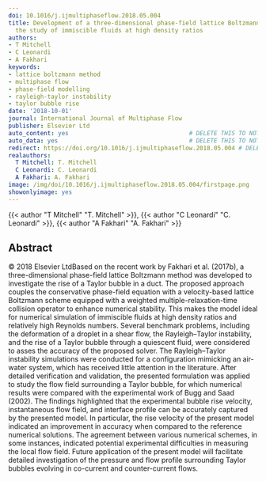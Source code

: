 ```yaml
---
doi: 10.1016/j.ijmultiphaseflow.2018.05.004
title: Development of a three-dimensional phase-field lattice Boltzmann method for
  the study of immiscible fluids at high density ratios
authors:
- T Mitchell
- C Leonardi
- A Fakhari
keywords:
- lattice boltzmann method
- multiphase flow
- phase-field modelling
- rayleigh-taylor instability
- taylor bubble rise
date: '2018-10-01'
journal: International Journal of Multiphase Flow
publisher: Elsevier Ltd
auto_content: yes                                  # DELETE THIS TO NOT AUTO GENERATE CONTENT
auto_data: yes                                     # DELETE THIS TO NOT AUTO GENERATE METADATA
redirect: https://doi.org/10.1016/j.ijmultiphaseflow.2018.05.004 # DELETE THIS TO NOT REDIRECT
realauthors:
  T Mitchell: T. Mitchell
  C Leonardi: C. Leonardi
  A Fakhari: A. Fakhari
image: /img/doi/10.1016/j.ijmultiphaseflow.2018.05.004/firstpage.png
showonlyimage: yes
---
```

{{< author "T Mitchell" "T. Mitchell" >}}, {{< author "C Leonardi" "C. Leonardi" >}}, {{< author "A Fakhari" "A. Fakhari" >}}

## Abstract
© 2018 Elsevier LtdBased on the recent work by Fakhari et al. (2017b), a three-dimensional phase-field lattice Boltzmann method was developed to investigate the rise of a Taylor bubble in a duct. The proposed approach couples the conservative phase-field equation with a velocity-based lattice Boltzmann scheme equipped with a weighted multiple-relaxation-time collision operator to enhance numerical stability. This makes the model ideal for numerical simulation of immiscible fluids at high density ratios and relatively high Reynolds numbers. Several benchmark problems, including the deformation of a droplet in a shear flow, the Rayleigh–Taylor instability, and the rise of a Taylor bubble through a quiescent fluid, were considered to asses the accuracy of the proposed solver. The Rayleigh–Taylor instability simulations were conducted for a configuration mimicking an air-water system, which has received little attention in the literature. After detailed verification and validation, the presented formulation was applied to study the flow field surrounding a Taylor bubble, for which numerical results were compared with the experimental work of Bugg and Saad (2002). The findings highlighted that the experimental bubble rise velocity, instantaneous flow field, and interface profile can be accurately captured by the presented model. In particular, the rise velocity of the present model indicated an improvement in accuracy when compared to the reference numerical solutions. The agreement between various numerical schemes, in some instances, indicated potential experimental difficulties in measuring the local flow field. Future application of the present model will facilitate detailed investigation of the pressure and flow profile surrounding Taylor bubbles evolving in co-current and counter-current flows.
